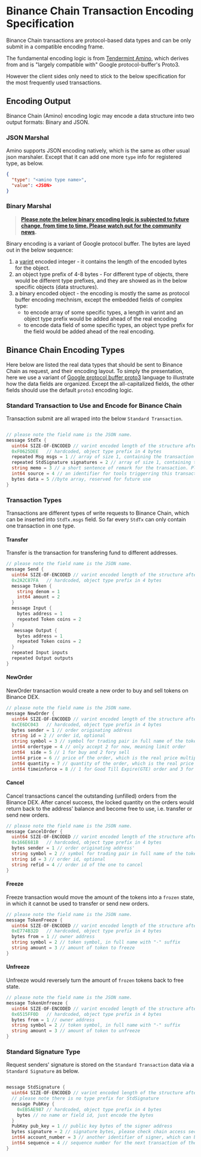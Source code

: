 # Binance Chain Transaction Encoding Specification

Binance Chain transactions are protocol-based data types and can be only submit in a compatible encoding frame.

The fundamental encoding logic is from [Tendermint Amino](https://github.com/tendermint/go-amino), which derives from and is "largely compatible with" Google protocol-buffer's Proto3. 

However the client sides only need to stick to the below specification for the most frequently used transactions.

## Encoding Output

Binance Chain (Amino) encoding logic may encode a data structure into two output formats: Binary and JSON.

### JSON Marshal
Amino supports JSON encoding natively, which is the same as other usual json marshaler. Except that it can add one more `type` info for registered type, as below.

```json
{
  "type": "<amino type name>",
  "value": <JSON>
}

```
### Binary Marshal

> **[Please note the below binary encoding logic is subjected to future change, from time to time. Please watch out for the community news](resources.md).**

Binary encoding is a variant of Google protocol buffer. The bytes are layed out in the below sequence:

1. a [varint](https://developers.google.com/protocol-buffers/docs/encoding#varints) encoded integer - it contains the length of the encoded bytes for the object.
2. an object type prefix of 4-8 bytes - For different type of objects, there would be different type prefixes, and they are showed as in the below specific objects (data structures).
3. a binary encoded object - the encoding is mostly the same as protocol buffer encoding mechnism, except the embedded fields of complex type:
    - to encode array of some specific types, a length in varint and an object type prefix would be added ahead of the real encoding
    - to encode data field of some specific types, an object type prefix for the field would be added ahead of the real encoding.

## Binance Chain Encoding Types

Here below are listed the real data types that should be sent to Binance Chain as request, and their encoding layout. To simply the presentation, here we use a variant of [Google protocol buffer proto3](https://developers.google.com/protocol-buffers/docs/proto3) language to illustrate how the data fields are organized. Except the all-capitalized fields, the other fields should use the default `proto3` encoding logic.


### Standard Transaction to Use and Encode for Binance Chain
Transaction submit are all wraped into the below `Standard Transaction`.

```go

// please note the field name is the JSON name.
message StdTx {
  uint64 SIZE-OF-ENCODED // varint encoded length of the structure after encoding
  0xF0625DEE   // hardcoded, object type prefix in 4 bytes
  repeated Msg msgs = 1 // array of size 1, containing the transaction message, which are one of the transaction type below
  repeated StdSignature signatures = 2 // array of size 1, containing the standard signature structure of the transaction sender
  string memo = 3 // a short sentence of remark for the transaction. Please only `Transfer` transaction allows 'memo' input, and other transactions with non-empty `Memo` would be rejected.
  int64 source = 4 // an identifier for tools triggerring this transaction, set to zero if unwilling to disclose.
  bytes data = 5 //byte array, reserved for future use
}
```

### Transaction Types
Transactions are different types of write requests to Binance Chain, which can be inserted into `StdTx.msgs` field. So far every `StdTx` can only contain one transaction in one type.

#### Transfer
Transfer is the transaction for transfering fund to different addresses.

```go
// please note the field name is the JSON name.
message Send {
  uint64 SIZE-OF-ENCODED // varint encoded length of the structure after encoding
  0x2A2C87FA   // hardcoded, object type prefix in 4 bytes
  message Token {
    string denom = 1
    int64 amount = 2 
  }
  message Input {
    bytes address = 1
    repeated Token coins = 2    
  }
   message Output {
    bytes address = 1
    repeated Token coins = 2    
  }
  repeated Input inputs
  repeated Output outputs
}
```

#### NewOrder
NewOrder transaction would create a new order to buy and sell tokens on Binance DEX.

```go
// please note the field name is the JSON name.
message NewOrder {
  uint64 SIZE-OF-ENCODED // varint encoded length of the structure after encoding
  0xCE6DC043   // hardcoded, object type prefix in 4 bytes
  bytes sender = 1 // order originating address
  string id = 2 // order id, optional
  string symbol = 3 // symbol for trading pair in full name of the tokens
  int64 ordertype = 4 // only accept 2 for now, meaning limit order
  int64  side = 5 // 1 for buy and 2 fory sell
  int64 price = 6 // price of the order, which is the real price multiplied by 1e8 (10^8) and rounded to integer
  int64 quantity = 7 // quantity of the order, which is the real price multiplied by 1e8 (10^8) and rounded to integer
  int64 timeinforce = 8 // 1 for Good Till Expire(GTE) order and 3 for Immediate Or Cancel (IOC)
```

#### Cancel
Cancel transactions cancel the outstanding (unfilled) orders from the Binance DEX. After cancel success, the locked quantity on the orders would return back to the address' balance and become free to use, i.e. transfer or send new orders.

```go
// please note the field name is the JSON name.
message CancelOrder {
  uint64 SIZE-OF-ENCODED // varint encoded length of the structure after encoding
  0x166E681B   // hardcoded, object type prefix in 4 bytes
  bytes sender = 1 // order originating address'
  string symbol = 2 // symbol for trading pair in full name of the tokens
  string id = 3 // order id, optional
  string refid = 4 // order id of the one to cancel
}
```
  
#### Freeze
Freeze transaction would move the amount of the tokens into a `frozen` state, in which it cannot be used to transfer or send new orders.

```go
// please note the field name is the JSON name.
message TokenFreeze {
  uint64 SIZE-OF-ENCODED // varint encoded length of the structure after encoding
  0xE774B32D   // hardcoded, object type prefix in 4 bytes
  bytes from = 1 // owner address
  string symbol = 2 // token symbol, in full name with "-" suffix
  string amount = 3 // amount of token to freeze
}
```

#### Unfreeze
Unfreeze would reversely turn the amount of `frozen` tokens back to free state.

```go
// please note the field name is the JSON name.
message TokenUnfreeze {
  uint64 SIZE-OF-ENCODED // varint encoded length of the structure after encoding
  0x6515FF0D   // hardcoded, object type prefix in 4 bytes
  bytes from = 1 // owner address
  string symbol = 2 // token symbol, in full name with "-" suffix
  string amount = 3 // amount of token to unfreeze
}
```
### Standard Signature Type
Request senders' signature is stored on the `Standard Transaction` data via a `Standard Signature` as below.

```go

message StdSignature {
  uint64 SIZE-OF-ENCODED // varint encoded length of the structure after encoding
  // please note there is no type prefix for StdSignature
  message PubKey {
    0xEB5AE987 // hardcoded, object type prefix in 4 bytes
    bytes // no name or field id, just encode the bytes
  }
  PubKey pub_key = 1 // public key bytes of the signer address
  bytes signature = 2 // signature bytes, please check chain access section for signature generation
  int64 account_number = 3 // another identifier of signer, which can be read from chain by account REST API or RPC
  int64 sequence = 4 // sequence number for the next transaction of the client, which can be read fro chain by account REST API or RPC. please check chain acces section for details.
}

```

